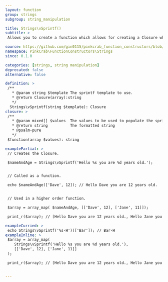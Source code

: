 ```yaml
---
layout: function
group: strings
subgroup: string_manipulation

title: Strings\vSprintf()
subtitle: >
 Allows you to create a function which allows for creating a Closure which is populated with a sprintf template. Which accepts the array of args to be used to populate the template. This can either be used as part of a Higher Order Function such as array_map() or as part of a compiled/pipe function.

source: https://github.com/gin0115/pinkcrab_function_constructors/blob/master/src/strings.php#L118
namespace: PinkCrab\FunctionConstructors\Strings
since: 0.1.0

categories: [strings, string manipulation]
deprecated: false
alternative: false

definition: >
 /**
   * @param string $template The sprintf template to use.
   * @return Closure(array):string
   */
  Strings\vSprintf(string $template): Closure
closure: >
 /**
   * @param mixed[] $values  The values to be used to populate the sprintf template.
   * @return string          The formatted string
   * @psalm-pure
   */ 
 $function(array $values): string

examplePartial: >
 // Creates the Closure.

 $nameAndAge = Strings\vSprintf('Hello %s you are %d years old.');


 // Called as a function.

 echo $nameAndAge(['Dave', 12]); // Hello Dave you are 12 years old.


 // Used in a higher order function.

 $array = array_map( $nameAndAge, [['Dave', 12], ['Jane', 11]]);

 print_r($array); // [Hello Dave you are 12 years old., Hello Jane you are 11 years old.]

exampleCurried: >
 echo Strings\vSprintf('%s-H')(['Bar']); // Bar-H
exampleInline: >
 $array = array_map(
    Strings\vSprintf('Hello %s you are %d years old.'), 
    [['Dave', 12], ['Jane', 11]]
 );

 print_r($array); // [Hello Dave you are 12 years old., Hello Jane you are 11 years old.]


---
```

